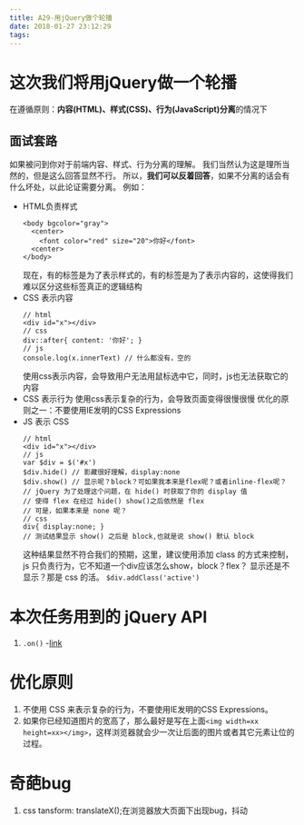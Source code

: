 ```yaml
---
title: A29-用jQuery做个轮播
date: 2018-01-27 23:12:29
tags:
---
```


# 这次我们将用jQuery做一个轮播
在遵循原则：**内容(HTML)、样式(CSS)、行为(JavaScript)分离**的情况下
## 面试套路
如果被问到你对于前端内容、样式、行为分离的理解。
我们当然认为这是理所当然的，但是这么回答显然不行。
所以，**我们可以反着回答**，如果不分离的话会有什么坏处，以此论证需要分离。
例如：
- HTML负责样式
  ```
  <body bgcolor="gray">
    <center>
      <font color="red" size="20">你好</font>
    <center>
  </body>
  ```
  现在，有的标签是为了表示样式的，有的标签是为了表示内容的，这使得我们难以区分这些标签真正的逻辑结构
- CSS 表示内容
  ```
  // html
  <div id="x"></div>
  // css
  div::after{ content: '你好'; }
  // js
  console.log(x.innerText) // 什么都没有，空的
  ```
  使用css表示内容，会导致用户无法用鼠标选中它，同时，js也无法获取它的内容
- CSS 表示行为
  使用css表示复杂的行为，会导致页面变得很慢很慢
  优化的原则之一：不要使用IE发明的CSS Expressions
- JS 表示 CSS
  ```
  // html
  <div id="x"></div>
  // js
  var $div = $('#x')
  $div.hide() // 影藏很好理解，display:none
  $div.show() // 显示呢？block？可如果我本来是flex呢？或者inline-flex呢？
  // jQuery 为了处理这个问题，在 hide() 时获取了你的 display 值
  // 使得 flex 在经过 hide() show()之后依然是 flex
  // 可是，如果本来是 none 呢？
  // css
  div{ display:none; }
  // 测试结果显示 show() 之后是 block,也就是说 show() 默认 block
  ```
  这种结果显然不符合我们的预期，这里，建议使用添加 class 的方式来控制，js 只负责行为，它不知道一个div应该怎么show，block？flex？
  显示还是不显示？那是 css 的活。
  `$div.addClass('active')`



# 本次任务用到的 jQuery API
1. `.on()` -[link](http://api.jquery.com/on/)

# 优化原则
1. 不使用 CSS 来表示复杂的行为，不要使用IE发明的CSS Expressions。
2. 如果你已经知道图片的宽高了，那么最好是写在上面`<img width=xx height=xx></img>`，这样浏览器就会少一次让后面的图片或者其它元素让位的过程。

# 奇葩bug
1. css tansform: translateX();在浏览器放大页面下出现bug，抖动
